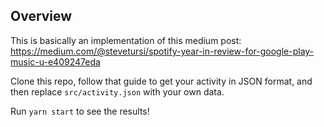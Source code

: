 ## Overview

This is basically an implementation of this medium post: https://medium.com/@stevetursi/spotify-year-in-review-for-google-play-music-u-e409247eda

Clone this repo, follow that guide to get your activity in JSON format, and then replace `src/activity.json` with your own data.

Run `yarn start` to see the results!